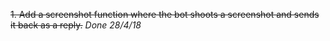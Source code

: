 ~~1. Add a screenshot function where the bot shoots a screenshot and sends it back as a reply.~~ *Done 28/4/18*
